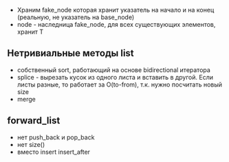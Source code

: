 - Храним fake_node которая хранит указатель на начало и на конец (реальную, не указатель на base_node)
- node - наследница fake_node, для всех существующих элементов, хранит T
## Нетривиальные методы list
- собственный sort, работающий на основе bidirectional итератора
- splice - вырезать кусок из одного листа и вставить в другой. Если листы разные, то работает за O(to-from), т.к. нужно посчитать новый size
- merge 

## forward_list
- нет push_back и pop_back
- нет size()
- вместо insert insert_after